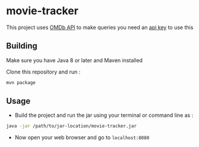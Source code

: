 # movie-tracker

This project uses [OMDb API](https://www.omdbapi.com/) to make queries you need an [api key](https://www.omdbapi.com/apikey.aspx) to use this

## Building 
Make sure you have Java 8 or later and Maven installed

Clone this repository and run :
```sh
mvn package
```

## Usage

- Build the project and run the jar using your terminal or command line as :
```sh
java -jar /path/to/jar-location/movie-tracker.jar
````
- Now open your web browser and go to `localhost:8080`
